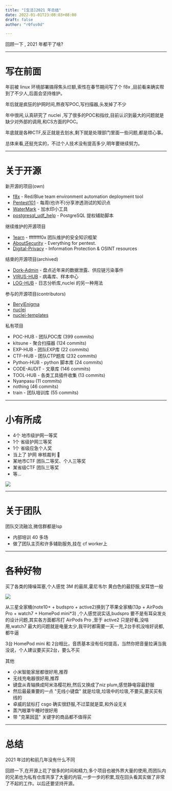 ```yaml
---
title: "[生活]2021 年总结"
date: 2022-01-01T23:08:03+08:00
draft: false
author: "r0fus0d"

---
```


回顾一下 , 2021 年都干了啥?

<!--more-->

---

# 写在前面

年前被 linux 环境部署搞得焦头烂额,索性在春节期间写了个 f8x ,目前看来确实帮到了不少人,后面会坚持维护。

年后就是疯狂的护网时间,熬夜写POC,写扫描器,头发掉了不少

年中很闲,认真研究了 nuclei ,写了很多的POC和指纹,目前认识到最大的问题就是缺少对外部的调用,和CS方面的POC。

年底就是各种CTF,反正就是去划水,剩下就是处理部门里面一些问题,都是烦心事。

总体来看,还挺充实的，不过个人技术没有提高多少,明年要继续努力。

---

# 关于开源

新开源的项目(own)
- [f8x](https://github.com/ffffffff0x/f8x) - Red/Blue team environment automation deployment tool
- [Pentest101](https://github.com/ffffffff0x/Pentest101) - 每周(也许不)分享渗透测试的知识点
- [WaterMark](https://github.com/ffffffff0x/WaterMark) - 加水印小工具
- [postgresql_udf_help](https://github.com/No-Github/postgresql_udf_help) - PostgreSQL 提权辅助脚本

继续维护的开源项目
- [1earn](https://github.com/No-Github/1earn) - ffffffff0x 团队维护的安全知识框架
- [AboutSecurity](https://github.com/ffffffff0x/AboutSecurity) - Everything for pentest.
- [Digital-Privacy](https://github.com/ffffffff0x/Digital-Privacy) - Information Protection & OSINT resources

结束的开源项目(archived)
- [Dork-Admin](https://github.com/ffffffff0x/Dork-Admin) - 盘点近年来的数据泄露、供应链污染事件
- [VIRUS-HUB](https://github.com/ffffffff0x/VIRUS-HUB) - 病毒库、样本中心
- [LOG-HUB](https://github.com/ffffffff0x/LOG-HUB) - 日志分析库,nuclei 的另一种用法

参与的开源项目(contributors)
- [BerylEnigma](https://github.com/ffffffff0x/BerylEnigma)
- [nuclei](https://github.com/projectdiscovery/nuclei)
- [nuclei-templates](https://github.com/projectdiscovery/nuclei-templates)

私有项目
- POC-HUB - 团队POC库 (399 commits)
- kitsune - 聚合扫描器 (124 commits)
- EXP-HUB - 团队EXP库 (22 commits)
- CTF-HUB - 团队CTP题库 (232 commits)
- Python-HUB - python 脚本库 (24 commits)
- CODE-AUDIT - 文章库 (146 commits)
- TOOL-HUB - 各类工具插件收集 (13 commits)
- Nyanpasu (11 commits)
- nothing (46 commits)
- train - 团队培训库 (55 commits)

---

# 小有所成

- 4个 地市级护网一等奖
- 1个 省级护网三等奖
- 1个 省级应急个人奖
- 当上了 护网 审核裁判 🤣
- 某地市CTF 团队二等奖、个人三等奖
- 某省级CTF 团队三等奖
- 等...

![](../../img/2021/2.png)

---

# 关于团队

团队交流融洽,微信群都是lsp

- 内部培训 40 多场
- 做了团队主页和许多辅助服务,挂在 cf worker上

---

# 各种好物

买了各类的降噪耳塞,个人感觉 3M 的最屌,霍尼韦尔 黄白色的最舒服,安耳悠一般

![](../../img/2021/1.jpg)

从三星全家桶(note10+ + budspro + active2)换到了苹果全家桶(13p + AirPods Pro + watch7 + HomePod mini*3) ,个人感觉说实话,budspro 要不是有耳朵发炎的设计问题,其实各方面都吊打 AirPods Pro ,至于 active2 只是好看,没啥用,watch7 最大的问题就是电量太少,我平时都需要一天一充,2台手机没啥好说都,都牛逼

3台 HomePod mini 和 2台相比，音质基本没有任何提高，当然你把音量拉满当我没说，个人建议要买买2台，要么不买

其他
* 小米智能家居都很好用,推荐
* 无线充电器很好用,推荐
* 键盘从青轴换成阿米洛樱花粉,然后又换成了niz plum,感觉静电容最舒服
* 然后最最重要的一点 "无线小键盘" 就是垃圾,垃圾中的垃圾,不要买,要买买有线的
* 卓威的鼠标打 csgo 确实很舒服,不过菜就是菜,和外设无关
* 蒸汽眼罩午睡时很好用
* 带 "克莱因蓝" 关键字的商品都不值得买

---

# 总结

2021 年过的和前几年没有什么不同

回顾一下,在开源上花了很多的时间和精力,多个项目也被外界大量的使用,而团队内的兄弟也为私有仓库共享了大量的内容,一步一步的积累,现在回头看其实做了非常了不起的工作。以后还要坚持开源。
